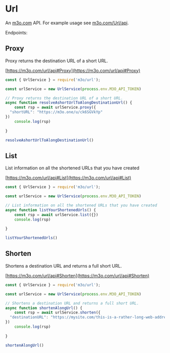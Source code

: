 # Url

An [m3o.com](https://m3o.com) API. For example usage see [m3o.com/Url/api](https://m3o.com/Url/api).

Endpoints:

## Proxy

Proxy returns the destination URL of a short URL.


[https://m3o.com/url/api#Proxy](https://m3o.com/url/api#Proxy)

```js
const { UrlService } = require('m3o/url');

const urlService = new UrlService(process.env.M3O_API_TOKEN)

// Proxy returns the destination URL of a short URL.
async function resolveAshortUrlToAlongDestinationUrl() {
	const rsp = await urlService.proxy({
  "shortURL": "https://m3o.one/u/ck6SGVkYp"
})
	console.log(rsp)
	
}

resolveAshortUrlToAlongDestinationUrl()
```
## List

List information on all the shortened URLs that you have created


[https://m3o.com/url/api#List](https://m3o.com/url/api#List)

```js
const { UrlService } = require('m3o/url');

const urlService = new UrlService(process.env.M3O_API_TOKEN)

// List information on all the shortened URLs that you have created
async function listYourShortenedUrls() {
	const rsp = await urlService.list({})
	console.log(rsp)
	
}

listYourShortenedUrls()
```
## Shorten

Shortens a destination URL and returns a full short URL.


[https://m3o.com/url/api#Shorten](https://m3o.com/url/api#Shorten)

```js
const { UrlService } = require('m3o/url');

const urlService = new UrlService(process.env.M3O_API_TOKEN)

// Shortens a destination URL and returns a full short URL.
async function shortenAlongUrl() {
	const rsp = await urlService.shorten({
  "destinationURL": "https://mysite.com/this-is-a-rather-long-web-address"
})
	console.log(rsp)
	
}

shortenAlongUrl()
```
